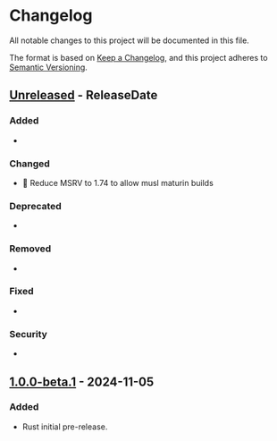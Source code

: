 # Changelog

All notable changes to this project will be documented in this file.

The format is based on [Keep a Changelog](https://keepachangelog.com/en/1.1.0/), and this project adheres to [Semantic Versioning](https://semver.org/spec/v2.0.0.html).

<!-- next-header -->

## [Unreleased] - ReleaseDate

### Added
-

### Changed
- 📌 Reduce MSRV to 1.74 to allow musl maturin builds

### Deprecated
-

### Removed
-

### Fixed
-

### Security
-

## [1.0.0-beta.1] - 2024-11-05

### Added
- Rust initial pre-release.

<!-- next-url -->
[Unreleased]: https://github.com/mishamsk/sas-lexer/compare/v1.0.0-beta.1...HEAD
[1.0.0-beta.1]: https://github.com/mishamsk/sas-lexer/releases/tag/rust-v1.0.0-beta.1
